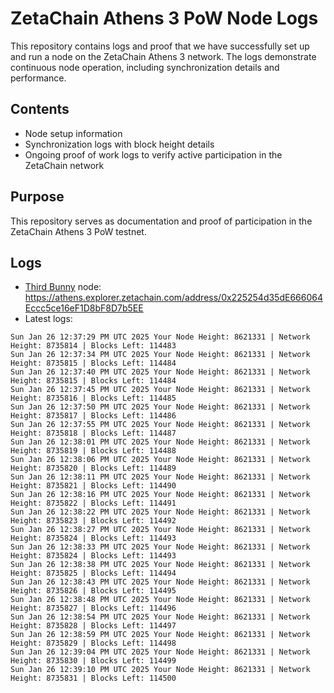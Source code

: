 # ZetaChain Athens 3 PoW Node Logs
This repository contains logs and proof that we have successfully set up and run a node on the ZetaChain Athens 3 network. The logs demonstrate continuous node operation, including synchronization details and performance.

## Contents
- Node setup information
- Synchronization logs with block height details
- Ongoing proof of work logs to verify active participation in the ZetaChain network

## Purpose
This repository serves as documentation and proof of participation in the ZetaChain Athens 3 PoW testnet.

## Logs

- [Third Bunny](https://thirdbunny.xyz/) node: https://athens.explorer.zetachain.com/address/0x225254d35dE666064Eccc5ce16eF1D8bF8D7b5EE
- Latest logs:
```
Sun Jan 26 12:37:29 PM UTC 2025 Your Node Height: 8621331 | Network Height: 8735814 | Blocks Left: 114483
Sun Jan 26 12:37:34 PM UTC 2025 Your Node Height: 8621331 | Network Height: 8735815 | Blocks Left: 114484
Sun Jan 26 12:37:40 PM UTC 2025 Your Node Height: 8621331 | Network Height: 8735815 | Blocks Left: 114484
Sun Jan 26 12:37:45 PM UTC 2025 Your Node Height: 8621331 | Network Height: 8735816 | Blocks Left: 114485
Sun Jan 26 12:37:50 PM UTC 2025 Your Node Height: 8621331 | Network Height: 8735817 | Blocks Left: 114486
Sun Jan 26 12:37:55 PM UTC 2025 Your Node Height: 8621331 | Network Height: 8735818 | Blocks Left: 114487
Sun Jan 26 12:38:01 PM UTC 2025 Your Node Height: 8621331 | Network Height: 8735819 | Blocks Left: 114488
Sun Jan 26 12:38:06 PM UTC 2025 Your Node Height: 8621331 | Network Height: 8735820 | Blocks Left: 114489
Sun Jan 26 12:38:11 PM UTC 2025 Your Node Height: 8621331 | Network Height: 8735821 | Blocks Left: 114490
Sun Jan 26 12:38:16 PM UTC 2025 Your Node Height: 8621331 | Network Height: 8735822 | Blocks Left: 114491
Sun Jan 26 12:38:22 PM UTC 2025 Your Node Height: 8621331 | Network Height: 8735823 | Blocks Left: 114492
Sun Jan 26 12:38:27 PM UTC 2025 Your Node Height: 8621331 | Network Height: 8735824 | Blocks Left: 114493
Sun Jan 26 12:38:33 PM UTC 2025 Your Node Height: 8621331 | Network Height: 8735824 | Blocks Left: 114493
Sun Jan 26 12:38:38 PM UTC 2025 Your Node Height: 8621331 | Network Height: 8735825 | Blocks Left: 114494
Sun Jan 26 12:38:43 PM UTC 2025 Your Node Height: 8621331 | Network Height: 8735826 | Blocks Left: 114495
Sun Jan 26 12:38:48 PM UTC 2025 Your Node Height: 8621331 | Network Height: 8735827 | Blocks Left: 114496
Sun Jan 26 12:38:54 PM UTC 2025 Your Node Height: 8621331 | Network Height: 8735828 | Blocks Left: 114497
Sun Jan 26 12:38:59 PM UTC 2025 Your Node Height: 8621331 | Network Height: 8735829 | Blocks Left: 114498
Sun Jan 26 12:39:04 PM UTC 2025 Your Node Height: 8621331 | Network Height: 8735830 | Blocks Left: 114499
Sun Jan 26 12:39:10 PM UTC 2025 Your Node Height: 8621331 | Network Height: 8735831 | Blocks Left: 114500
```
